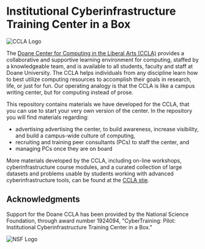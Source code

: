 # Institutional Cyberinfrastructure Training Center in a Box

![CCLA Logo](https://i.imgur.com/g4lnuKo.png)

The [Doane Center for Computing in the Liberal Arts (CCLA)](https://web.doane.edu/colleges-divisions-programs/institute-for-computing/center-computing-liberal-arts) provides a collaborative and supportive learning environment for computing, staffed by a knowledgeable team, and is available to all students, faculty and staff at Doane University.  The CCLA helps individuals from any discipline learn how to best utilize computing resources to accomplish their goals in research, life, or just for fun. Our operating analogy is that the CCLA is like a campus writing center, but for computing instead of prose. 

This repository contains materials we have developed for the CCLA, that you can use to start your very own version of the center. In the repository you will find materials regarding:

* advertising advertising the center, to build awareness, increase visibility, and build a campus-wide culture of computing, 
* recruiting and training peer consultants (PCs) to staff the center, and
* managing PCs once they are on board

More materials developed by the CCLA, including on-line workshops, cyberinfrastructure course modules, and a curated collection of large datasets and problems usable by students working with advanced cyberinfrastructure tools, can be found at the [CCLA stie](https://web.doane.edu/colleges-divisions-programs/institute-for-computing/center-computing-liberal-arts).

## Acknowledgments

Support for the Doane CCLA has been provided by the National Science Foundation, through award number 1924094, "CyberTraining: Pilot: Institutional Cyberinfrastructure Training Center in a Box."

![NSF Logo](https://i.imgur.com/ux8O5h0.jpg)
